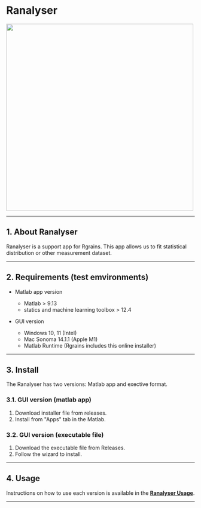 # Ranalyser

<img src=https://github.com/keitaroyamada/Ranalyser/assets/146403785/7ead1598-1b62-4aa8-a93c-c35ebb142ad1 width="500" >

---
## 1. About Ranalyser 
Ranalyser is a support app for Rgrains. This app allows us to fit statistical distribution or other measurement dataset.

---
## 2. Requirements (test emvironments)
- Matlab app version
  - Matlab > 9.13
  - statics and machine learning toolbox > 12.4

- GUI version
  - Windows 10, 11 (Intel)
  - Mac Sonoma 14.1.1 (Apple M1)
  - Matlab Runtime (Rgrains includes this online installer)

---
## 3. Install
The Ranalyser has two versions: Matlab app and exective format.
### 3.1. GUI version (matlab app)
1. Download installer file from releases.
2. Install from "Apps" tab in the Matlab.

### 3.2. GUI version (executable file)
1. Download the executable file from Releases.
2. Follow the wizard to install.

---
## 4. Usage
Instructions on how to use each version is available in the **[Ranalyser Usage](https://github.com/keitaroyamada/Ranalyser/wiki)**.

---
